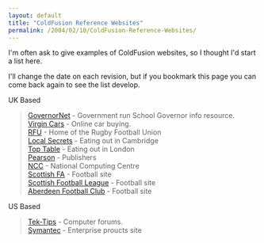 ```yaml
---
layout: default
title: "ColdFusion Reference Websites"
permalink: /2004/02/10/ColdFusion-Reference-Websites/
---
```


<P>I'm often ask to give examples of ColdFusion websites, so I thought I'd start a list here. </P>
<P>I'll change the date on each revision, but if you bookmark this page you can come back again to see the list develop.</P>
<P>UK Based</P>
<BLOCKQUOTE dir=ltr style="MARGIN-RIGHT: 0px">
<P><A class="" href="http://www.governornet.co.uk/" target=_blank>GovernorNet</A>&nbsp;- Government run&nbsp;School Governor info resource.<BR><A class="" href="http://www.virgincars.com/" target=_blank>Virgin Cars</A> - Online car buying.<BR><A class="" href="http://www.rfu.com/" target=_blank>RFU</A> - Home of the Rugby Football Union<BR><A class="" href="http://www.localsecrets.com/" target=_blank>Local Secrets</A> - Eating out in Cambridge<BR><A class="" href="http://www.toptable.co.uk/" target=_blank>Top Table</A> - Eating out in London<BR><A class="" href="http://www.pearson.com/" target=_blank>Pearson</A> - Publishers<BR><A class="" href="http://www.ncc.co.uk/" target=_blank>NCC</A> - National Computing Centre<BR><A class="" href="http://www.scottishfa.co.uk/" target=_blank>Scottish FA</A> - Football site<BR><A class="" href="http://www.scottishfootballleague.com/" target=_blank>Scottish Football League</A> - Football site<BR><A class="" href="http://www.afc.co.uk/" target=_blank>Aberdeen Football Club</A> - Football site</P></BLOCKQUOTE>
<P>US Based</P>
<BLOCKQUOTE dir=ltr style="MARGIN-RIGHT: 0px">
<P><A class="" href="http://www.tek-tips.com/" target=_blank>Tek-Tips</A>&nbsp;- Computer forums.<BR><A class="" href="http://enterprisesecurity.symantec.com/" target=_blank>Symantec</A> - Enterprise proucts site</P></BLOCKQUOTE>
